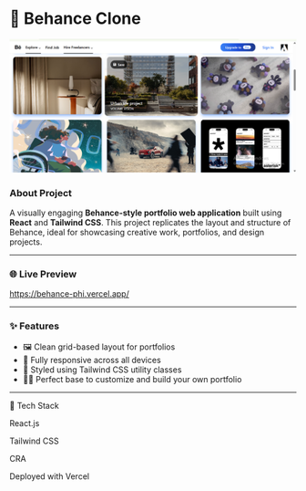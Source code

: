 # 🎨 Behance Clone
![Dashboard Screenshot](Behance-ss.png)
### About Project
A visually engaging **Behance-style portfolio web application** built using **React** and **Tailwind CSS**. This project replicates the layout and structure of Behance, ideal for showcasing creative work, portfolios, and design projects.

---

### 🌐 Live Preview
https://behance-phi.vercel.app/


---

### ✨ Features

- 🖼️ Clean grid-based layout for portfolios
- 🎨 Fully responsive across all devices
- 💨 Styled using Tailwind CSS utility classes
- 🧑‍🎨 Perfect base to customize and build your own portfolio

---

🧰 Tech Stack

React.js

Tailwind CSS

CRA

Deployed with Vercel 
